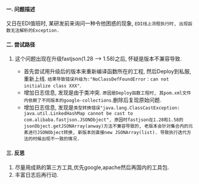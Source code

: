 #### 一. 问题描述

又日在EDI值班时, 某研发前来询问一种令他困惑的现象, `EDI线上流程执行时, 出现函数无法解析的Exception.`

#### 二. 尝试路径

1. 这个问题出现在升级fastjson(1.28 --> 1.58)之后, 怀疑是版本不兼容导致.
   
     * 首先尝试用升级后的版本来重新编译函数所在的工程, 然后Deploy到私服, 重新上线.  `结果导致错误升级为:"NoClassDefFoundError：can not initialize class XXX"`.
     * 增加日志信息, 发现是由于类冲突. `原因是Deploy函数工程时, 其pom.xml文件内依赖了不同版本的google-collections`.删除后复现原始问题.
     * 增加日志信息, 发现是`类型转换错误"java.lang.ClassCastException: java.util.LinkedHashMap cannot be cast to com.alibaba.fastjson.JSONObject", 原因时fastjson在1.28和1.58的jsonObject.getJSONArray(anway)方法不兼容导致的, 老版本会针对集合内的元素进行JSONObject转换, 新版本则直接new JSONArray(list). 导致执行迭代方法的时候出现不一致的情况.`

#### 三. 反思

1. 尽量用成熟的第三方工具,优先google,apache然后再国内的工具包.
2. 丰富日志后再行动.